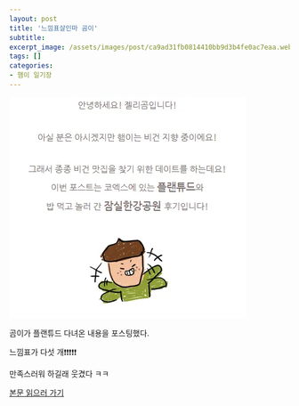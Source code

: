 ```yaml
---
layout: post
title: '느낌표살인마 곰이'
subtitle: 
excerpt_image: /assets/images/post/ca9ad31fb0814410bb9d3b4fe0ac7eaa.webp
tags: []
categories: 
- 햄이 일기장
---
```


![메인 이미지](/assets/images/post/ca9ad31fb0814410bb9d3b4fe0ac7eaa.webp)

곰이가 플랜튜드 다녀온 내용을 포스팅했다.

느낌표가 다섯 개❗️❗️❗️❗️❗️

만족스러워 하길래 웃겼다 ㅋㅋ

[본문 읽으러 가기](https://m.blog.naver.com/ham_eaten_jellybear/223212013907)
